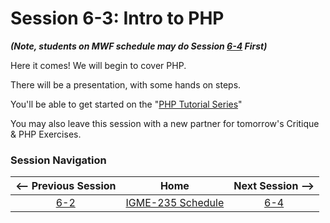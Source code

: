 # Session 6-3: Intro to PHP
***(Note, students on MWF schedule may do Session [6-4](6-4.md) First)***

Here it comes!  We will begin to cover PHP.

There will be a presentation, with some hands on steps.

You'll be able to get started on the "[PHP Tutorial Series](https://github.com/tonethar/IGME-235-Shared/blob/master/tutorial/php-0.md)"

You may also leave this session with a new partner for tomorrow's Critique & PHP Exercises.

### Session Navigation

| <-- Previous Session |               Home                  | Next Session --> |
|:--------------------:|:-----------------------------------:|:----------------:|
|  [6-2](6-2.md)       | [IGME-235 Schedule](../schedule.md) |   [6-4](6-4.md)  |
